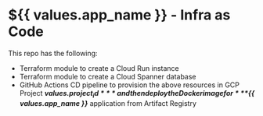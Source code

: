 # ${{ values.app_name }} - Infra as Code

This repo has the following:
- Terraform module to create a Cloud Run instance
- Terraform module to create a Cloud Spanner database
- GitHub Actions CD pipeline to provision the above resources in GCP Project ***${{ values.project_id }}*** and then deploy the Docker image for ***${{ values.app_name }}*** application from Artifact Registry

